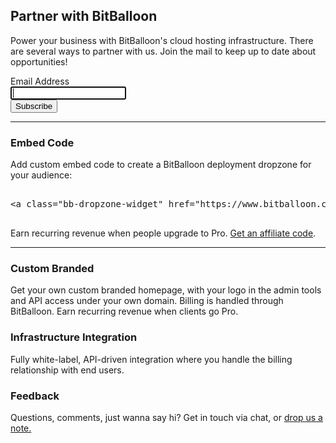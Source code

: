 ## Partner with BitBalloon

<p class="lead">Power your business with BitBalloon's cloud hosting infrastructure. There are several ways to partner with us. Join the mail to keep up to date about opportunities!</p>

<div class="mailchimp-form large-6">
  <!-- Begin MailChimp Signup Form -->
  <div id="mc_embed_signup">
    <form action="http://webpop.us2.list-manage1.com/subscribe/post?u=3ca88a0cd26d026e590224d67&amp;id=e52baf3348" method="post" id="mc-embedded-subscribe-form" name="mc-embedded-subscribe-form" class="validate" target="_blank" novalidate="">
    <div class="mc-field-group">
      <label for="mce-EMAIL">Email Address</label>
      <div class="row collapse">
        <div class="large-8 columns">
          <div class="small-10 columns">
            <input type="email" value="" name="EMAIL" class="required email" id="mce-EMAIL" autofocus="autofocus">
          </div>
        </div>
        <div class="small-8 columns">
          <button type="submit" value="Subscribe" name="subscribe" id="mc-embedded-subscribe" class="button">Subscribe</button>
        </div>
        <div id="mce-responses" class="clear">
          <div class="response" id="mce-error-response" style="display:none"></div>
          <div class="response" id="mce-success-response" style="display:none"></div>
        </div>
      </div>
    </div>
    </form>
  </div>
</div>

* * *

### Embed Code

Add custom embed code to create a BitBalloon deployment dropzone for your audience:


<pre class="prettyprint">

&lt;a class="bb-dropzone-widget" href="https://www.bitballoon.com?af=CHANGEME"&gt;  BitBalloon&lt;/a&gt; &lt;script&gt; (function(w,d) { if(!w.bb_embed) { var e = d.createElement("script"); e.async=1; e.src = "https://www.bitballoon.com/embed/script.js"; d.body.appendChild(e); } })(window, document);&lt;/script&gt;

</pre>

Earn recurring revenue when people upgrade to Pro. [Get an affiliate code](/contact).

* * *

### Custom Branded

Get your own custom branded homepage, with your logo in the admin tools and API access under your own domain. Billing is handled through BitBalloon. Earn recurring revenue when clients go Pro.

### Infrastructure Integration

Fully white-label, API-driven integration where you handle the billing relationship with end users.

### Feedback
Questions, comments, just wanna say hi?
Get in touch via chat, or <a href="/contact">drop us a note.</a>
